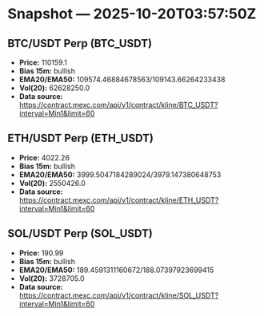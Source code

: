 # Snapshot — 2025-10-20T03:57:50Z

## BTC/USDT Perp (BTC_USDT)
- **Price:** 110159.1
- **Bias 15m:** bullish
- **EMA20/EMA50:** 109574.46884678563/109143.66264233438
- **Vol(20):** 62628250.0
- **Data source:** https://contract.mexc.com/api/v1/contract/kline/BTC_USDT?interval=Min1&limit=60

## ETH/USDT Perp (ETH_USDT)
- **Price:** 4022.26
- **Bias 15m:** bullish
- **EMA20/EMA50:** 3999.5047184289024/3979.147380648753
- **Vol(20):** 2550426.0
- **Data source:** https://contract.mexc.com/api/v1/contract/kline/ETH_USDT?interval=Min1&limit=60

## SOL/USDT Perp (SOL_USDT)
- **Price:** 190.99
- **Bias 15m:** bullish
- **EMA20/EMA50:** 189.4591311160672/188.07397923699415
- **Vol(20):** 3728705.0
- **Data source:** https://contract.mexc.com/api/v1/contract/kline/SOL_USDT?interval=Min1&limit=60
